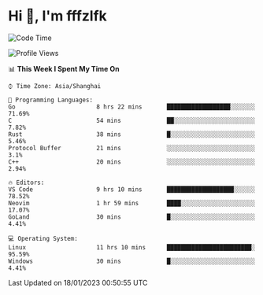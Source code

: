# Hi 👋, I'm fffzlfk

<!--START_SECTION:waka-->
![Code Time](http://img.shields.io/badge/Code%20Time-39%20hrs%202%20mins-blue)

![Profile Views](http://img.shields.io/badge/Profile%20Views-6-blue)

📊 **This Week I Spent My Time On** 

```text
⌚︎ Time Zone: Asia/Shanghai

💬 Programming Languages: 
Go                       8 hrs 22 mins       ██████████████████░░░░░░░   71.69% 
C                        54 mins             ██░░░░░░░░░░░░░░░░░░░░░░░   7.82% 
Rust                     38 mins             █░░░░░░░░░░░░░░░░░░░░░░░░   5.46% 
Protocol Buffer          21 mins             ░░░░░░░░░░░░░░░░░░░░░░░░░   3.1% 
C++                      20 mins             ░░░░░░░░░░░░░░░░░░░░░░░░░   2.94%

🔥 Editors: 
VS Code                  9 hrs 10 mins       ███████████████████░░░░░░   78.52% 
Neovim                   1 hr 59 mins        ████░░░░░░░░░░░░░░░░░░░░░   17.07% 
GoLand                   30 mins             █░░░░░░░░░░░░░░░░░░░░░░░░   4.41%

💻 Operating System: 
Linux                    11 hrs 10 mins      ████████████████████████░   95.59% 
Windows                  30 mins             █░░░░░░░░░░░░░░░░░░░░░░░░   4.41%

```


 Last Updated on 18/01/2023 00:50:55 UTC
<!--END_SECTION:waka-->
